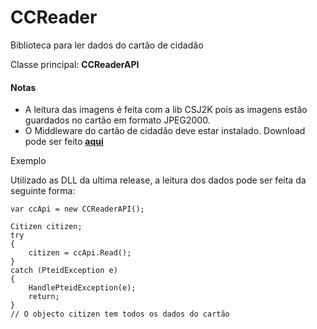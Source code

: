 # CCReader
Biblioteca para ler dados do cartão de cidadão

Classe principal: **CCReaderAPI**


#### Notas
- A leitura das imagens é feita com a lib CSJ2K pois as imagens estão guardados no cartão em formato JPEG2000.
- O Middleware do cartão de cidadão deve estar instalado. Download pode ser feito **[aqui](https://1drv.ms/f/s!AkLsBHidk5AH2jVcrqr-xsTvuJpu "aqui")**


Exemplo

Utilizado as DLL da ultima release, a leitura dos dados pode ser feita da seguinte forma:

	var ccApi = new CCReaderAPI();
	
	Citizen citizen;
	try
	{
		citizen = ccApi.Read();
	}
	catch (PteidException e)
	{
		HandlePteidException(e);
		return;
	}
	// O objecto citizen tem todos os dados do cartão